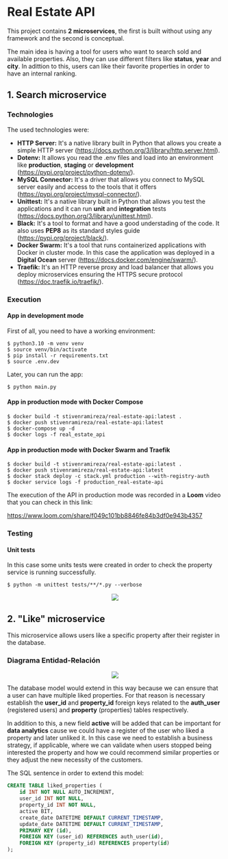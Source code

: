 # Real Estate API

This project contains **2 microservices**, the first is built without using any framework and the second is conceptual.

The main idea is having a tool for users who want to search sold and available properties. Also, they can use different filters like **status**, **year** and **city**. In adittion to this, users can like their favorite properties in order to have an internal ranking.

## 1. Search microservice

### Technologies

The used technologies were:

- **HTTP Server:** It's a native library built in Python that allows you create a simple HTTP server (https://docs.python.org/3/library/http.server.html).
- **Dotenv:** It allows you read the .env files and load into an environment like **production**, **staging** or **development** (https://pypi.org/project/python-dotenv/).
- **MySQL Connector:** It's a driver that allows you connect to MySQL server easily and access to the tools that it offers (https://pypi.org/project/mysql-connector/).
- **Unittest:** It's a native library built in Python that allows you test the applications and it can run **unit** and **integration** tests (https://docs.python.org/3/library/unittest.html).
- **Black:** It's a tool to format and have a good understading of the code. It also uses **PEP8** as its standard styles guide (https://pypi.org/project/black/).
- **Docker Swarm:** It's a tool that runs containerized applications with Docker in cluster mode. In this case the application was deployed in a **Digital Ocean** server (https://docs.docker.com/engine/swarm/).
- **Traefik:** It's an HTTP reverse proxy and load balancer that allows you deploy microservices ensuring the HTTPS secure protocol (https://doc.traefik.io/traefik/).

### Execution

#### App in development mode

First of all, you need to have a working environment:

	$ python3.10 -m venv venv
    $ source venv/bin/activate
    $ pip install -r requirements.txt
    $ source .env.dev

Later, you can run the app:

    $ python main.py

#### App in production mode with Docker Compose

    $ docker build -t stivenramireza/real-estate-api:latest .
    $ docker push stivenramireza/real-estate-api:latest
	$ docker-compose up -d
	$ docker logs -f real_estate_api

#### App in production mode with Docker Swarm and Traefik

    $ docker build -t stivenramireza/real-estate-api:latest .
    $ docker push stivenramireza/real-estate-api:latest
    $ docker stack deploy -c stack.yml production --with-registry-auth
	$ docker service logs -f production_real-estate-api

The execution of the API in production mode was recorded in a **Loom** video that you can check in this link:

https://www.loom.com/share/f049c101bb8846fe84b3df0e943b4357

### Testing

#### Unit tests

In this case some units tests were created in order to check the property service is running successfully.

    $ python -m unittest tests/**/*.py --verbose

<p align="center">
<img src="https://user-images.githubusercontent.com/31974084/159540017-d690e085-342c-40c6-8617-b21384ac169f.png">
</p>

## 2. "Like" microservice

This microservice allows users like a specific property after their register in the database.

### Diagrama Entidad-Relación

<p align="center">
<img src="https://user-images.githubusercontent.com/31974084/159550727-6760b9c7-d3e7-4453-8365-f5047ea2013d.png">
</p>

The database model would extend in this way because we can ensure that a user can have multiple liked properties. For that reason is necessary establish the **user_id** and **property_id** foreign keys related to the **auth_user** (registered users) and **property** (properties) tables respectively.

In addition to this, a new field **active** will be added that can be important for **data analytics** cause we could have a register of the user who liked a property and later unliked it. In this case we need to establish a business strategy, if applicable, where we can validate when users stopped being interested the property and how we could recommend similar properties or they adjust the new necessity of the customers.

The SQL sentence in order to extend this model:

```sql
CREATE TABLE liked_properties ( 
    id INT NOT NULL AUTO_INCREMENT, 
    user_id INT NOT NULL, 
    property_id INT NOT NULL, 
    active BIT,
    create_date DATETIME DEFAULT CURRENT_TIMESTAMP,
    update_date DATETIME DEFAULT CURRENT_TIMESTAMP,
    PRIMARY KEY (id), 
    FOREIGN KEY (user_id) REFERENCES auth_user(id), 
    FOREIGN KEY (property_id) REFERENCES property(id) 
);
```
